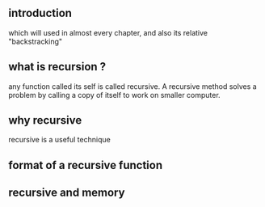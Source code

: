 ## introduction

which will used in almost every chapter, and also its relative "backstracking"

## what is recursion ?

any function called its self is called recursive. A recursive method solves a problem by calling a copy of itself to work on smaller computer.

## why recursive 

recursive is a useful technique

## format of a recursive function

## recursive and memory

